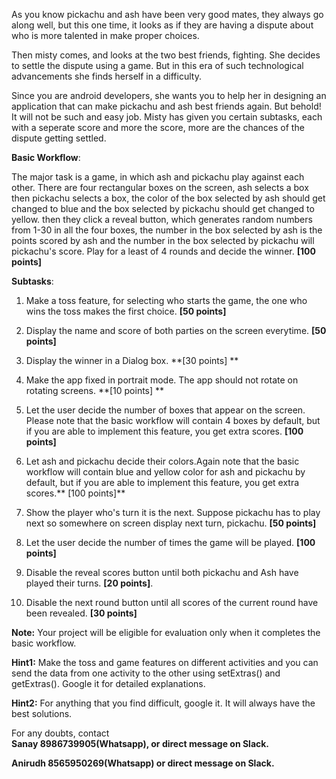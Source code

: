 
As you know pickachu and ash have been very good mates, they always go along well, but this one time, it looks as if they are having a dispute about who is more talented in make proper choices. 

Then misty comes, and looks at the two best friends, fighting. She decides to settle the dispute using a game. But in this era of such technological advancements she finds herself in a difficulty.

Since you are android developers, she wants you to help her in designing an application that can make pickachu and ash best friends again. But behold! It will not be such and easy job. Misty has given you certain subtasks, each with a seperate score and more the score, more are the chances of the dispute getting settled.

**Basic Workflow**:

The major task is a game, in which ash and pickachu play against each other. There are four rectangular boxes on the screen, ash selects a box then pickachu selects a box, the color of the box selected by ash should get changed to blue and the box selected by pickachu should get changed to yellow. then they click a reveal button, which generates random numbers from 1-30 in all the four boxes, the number in the box selected by ash is the points scored by ash and the number in the box selected by pickachu will pickachu's score.
Play for a least of 4 rounds and decide the winner. **[100 points]**

**Subtasks**:

1. Make a toss feature, for selecting who starts the game, the one who wins the toss makes the first choice. **[50 points]**

2. Display the name and score of both parties on the screen everytime. **[50 points]**

3. Display the winner in a Dialog box. **[30 points] **

4. Make the app fixed in portrait mode. The app should not rotate on rotating screens. **[10 points] **

5. Let the user decide the number of boxes that appear on the screen. Please note that the basic workflow will contain 4 boxes by default, but if you are able to implement this feature, you get extra scores. **[100 points]**

6. Let ash and pickachu decide their colors.Again note that the basic workflow will contain blue and yellow color for ash and pickachu by default, but if you are able to implement this feature, you get extra scores.** [100 points]**

7. Show the player who's turn it is the next. Suppose pickachu has to play next so somewhere on screen display next turn, pickachu.
**[50 points]**

8. Let the user decide the number of times the game will be played. **[100 points]**

9. Disable the reveal scores button until both pickachu and Ash have played their turns. **[20 points]**.

10. Disable the next round button until all scores of the current round have been revealed. **[30 points]**

**Note:** Your project will be eligible for evaluation only when it completes the basic workflow.

 

**Hint1:** Make the toss and game features on different activities and you can send the data from one activity to the other using setExtras() and getExtras().
Google it for detailed explanations.

**Hint2:** For anything that you find difficult, google it. It will always have the best solutions. 

For any doubts, contact<br>
**Sanay 8986739905(Whatsapp), or direct message on Slack.**

**Anirudh 8565950269(Whatsapp) or direct message on Slack.** 

